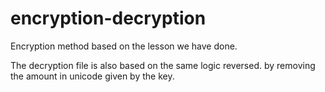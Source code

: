 # encryption-decryption


Encryption method based on the lesson we have done.

The decryption file is also based on the same logic reversed. by removing the amount in unicode given by the key.
